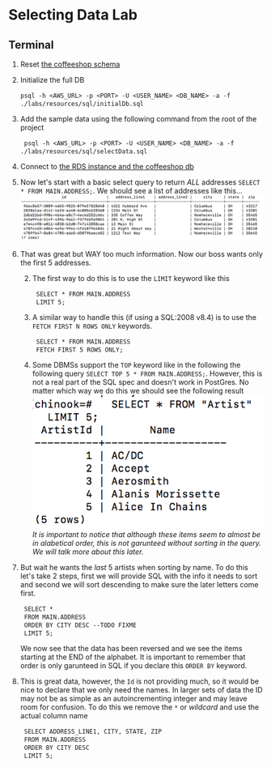 # Selecting Data Lab #

## Terminal ##

1. Reset [the coffeeshop schema](./ddl_dml_lab.md#reset-psql)
2. Initialize the full DB

       psql -h <AWS_URL> -p <PORT> -U <USER_NAME> <DB_NAME> -a -f ./labs/resources/sql/initialDb.sql 

2. Add the sample data using the following command from the root of the project

        psql -h <AWS_URL> -p <PORT> -U <USER_NAME> <DB_NAME> -a -f ./labs/resources/sql/selectData.sql
            
3. Connect to [the RDS instance and the coffeeshop db](./creating_rds_instance.md#connect-psql)
2. Now let's start with a basic select query to return *ALL* addresses `SELECT * FROM MAIN.ADDRESS;`.
    We should see a list of addresses like this...
    ![Select result](./resources/selectLab_select.png "Select result")
3. That was great but WAY too much information. Now our boss wants only the first 5 addresses.
 
    2. The first way to do this is to use the `LIMIT` keyword like this
  
            SELECT * FROM MAIN.ADDRESS
            LIMIT 5;
  
    2. A similar way to handle this (if using a SQL:2008 v8.4) is to use the `FETCH FIRST N ROWS ONLY` keywords. 
  
            SELECT * FROM MAIN.ADDRESS
            FETCH FIRST 5 ROWS ONLY;
  
    2. Some DBMSs support the `TOP` keyword like in the following the following query `SELECT TOP 5 * FROM MAIN.ADDRESS;`. However, this is not a real part of the SQL spec and doesn't work in PostGres.
        No matter which way we do this we should see the following result
        ![Select top 5](./resources/postgres_select_top_5.png "Select top 5")
        *It is important to notice that although these items seem to almost be in alabetical order, this is not garunteed without sorting in the query. We will talk more about this later.*

4. But wait he wants the *last* 5 artists when sorting by name. To do this let's take 2 steps, first we will provide SQL with the info it needs to sort and second we will sort descending to make sure the later letters come first.

        SELECT * 
        FROM MAIN.ADDRESS
        ORDER BY CITY DESC --TODO FIXME
        LIMIT 5;

    We now see that the data has been reversed and we see the items starting at the END of the alphabet. It is important to remember that order is only garunteed in SQL if you declare this `ORDER BY` keyword.

5. This is great data, however, the `Id` is not providing much, so it would be nice to declare that we only need the names. In larger sets of data the ID may not be as simple as an autoincrementing integer and may leave room for confusion. To do this we remove the `*` or *wildcard* and use the actual column name

        SELECT ADDRESS_LINE1, CITY, STATE, ZIP
        FROM MAIN.ADDRESS
        ORDER BY CITY DESC
        LIMIT 5;
